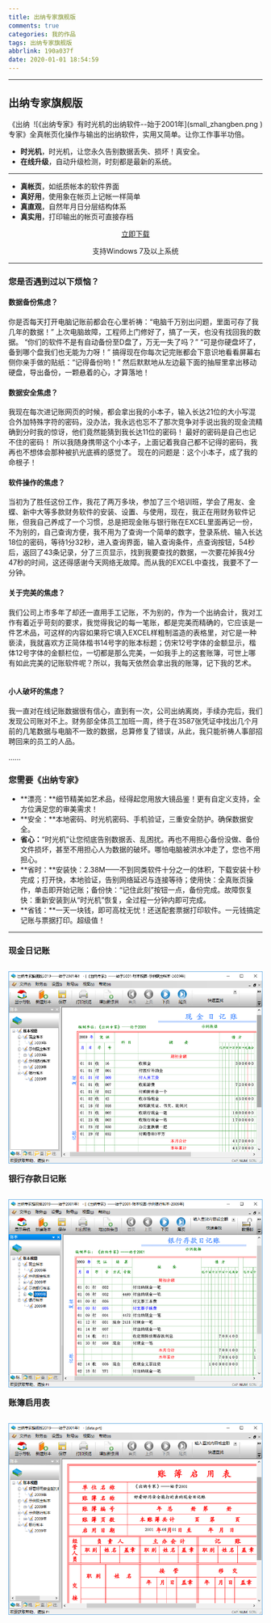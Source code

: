 ```yaml
---
title: 出纳专家旗舰版
comments: true
categories: 我的作品
tags: 出纳专家旗舰版
abbrlink: 190a037f
date: 2020-01-01 18:54:59
---
```

---


## 出纳专家旗舰版

<div style ="float:right">
![《出纳专家》有时光机的出纳软件--始于2001年](small_zhangben.png )
</div>

《出纳专家》全真帐页化操作与输出的出纳软件，实用又简单。让你工作事半功倍。

* **时光机**，时光机，让您永久告别数据丢失、损坏！真安全。
* **在线升级**，自动升级检测，时刻都是最新的系统。
---
* **真帐页**，如纸质帐本的软件界面
* **真好用**，使用象在帐页上记帐一样简单
* **真直观**，自然年月日分层结构体系
* **真实用**，打印输出的帐页可直接存档

<div style ="clear:both" align="center">
        <a href="http://oss.myqzz.net/expert/出纳专家安装.rar" alt="" title="立即下载《出纳专家2019》" id="download">立即下载</a>
        <p>支持Windows 7及以上系统</p>
</div>

---
### 您是否遇到过以下烦恼？

#### 数据备份焦虑？
你是否每天打开电脑记账前都会在心里祈祷：“电脑千万别出问题，里面可存了我几年的数据！”
上次电脑故障，工程师上门修好了，搞了一天，也没有找回我的数据。
“你们的软件不是有自动备份至D盘了，万无一失了吗？”
“可是你硬盘坏了，备到哪个盘我们也无能为力呀！”
搞得现在你每次记完账都会下意识地看看屏幕右侧你亲手做的贴纸：“记得备份哟！”
然后默默地从左边最下面的抽屉里拿出移动硬盘，导出备份，一颗悬着的心，才算落地！
 
#### 数据安全焦虑？

我现在每次进记账网页的时候，都会拿出我的小本子，输入长达21位的大小写混合外加特殊字符的密码，没办法，我永远也忘不了那次竞争对手说出我的现金流精确到分时我的惊讶，他们竟然能猜到我长达11位的密码！
最好的密码是自己也记不住的密码！
所以我随身携带这个小本子，上面记着我自己都不记得的密码，我再也不想体会那种被扒光底裤的感觉了。
现在的问题是：这个小本子，成了我的命根子！
 
#### 软件操作的焦虑？
当初为了胜任这份工作，我花了两万多块，参加了三个培训班，学会了用友、金蝶、新中大等多款财务软件的安装、设置、与使用，现在，我正在用财务软件记账，但我自己养成了一个习惯，总是把现金账与银行账在EXCEL里面再记一份，不为别的，自己查询方便，我不用为了查询一个简单的数字，登录系统、输入长达18位的密码，等待1分32秒，进入查询界面，输入查询条件，点查询按钮，54秒后，返回了43条记录，分了三页显示，找到我要查找的数据，一次要花掉我4分47秒的时间，这还得感谢今天网络无故障。而从我的EXCEL中查找，我要不了一分钟。
 
#### 关于完美的焦虑？
我们公司上市多年了却还一直用手工记账，不为别的，作为一个出纳会计，我对工作有着近乎苛刻的要求，我觉得我记的每一笔账，都是完美而精确的，它应该是一件艺术品，可这样的内容如果将它填入EXCEL样粗制滥造的表格里，对它是一种亵渎，我就喜欢方正简体楷书14号字的账本标题；仿宋12号字体的金额显示，楷体12号字体的金额栏位，一切都是那么完美，一如我手上的这套账簿，可世上哪有如此完美的记账软件呢？所以，我每天依然会拿出我的账簿，记下我的艺术。
 
#### 小人破坏的焦虑？
我一直对在线记账数据很有信心，直到有一次，公司出纳离岗，手续办完后，我们发现公司账对不上。财务部全体员工加班一周，终于在3587张凭证中找出几个月前的几笔数据与电脑不一致的数据，总算修复了错误，从此，我只能祈祷人事部招聘回来的员工的人品。

......

### 您需要《出纳专家》 


* **漂亮：**细节精美如艺术品，经得起您用放大镜品鉴！更有自定义支持，全方位满足您的审美需求！
* **安全：**本地密码、时光机密码、手机验证，三重安全防护。确保数据安全。
* **省心：**“时光机”让您彻底告别数据丢、乱困扰。再也不用担心备份没做、备份文件损坏，甚至不用担心人为数据的破坏。哪怕电脑被洪水冲走了，您也不用担心。
* **省时：**安装快：2.38M——不到同类软件十分之一的体积，下载安装十秒完成；打开快，本地验证，告别网络延迟与连接等待；使用快：全真账页操作，单击即开始记账；备份快：“记住此刻”按钮一点，备份完成。故障恢复快：重新安装到从“时光机”恢复，全过程一分钟内即可完成。
* **省钱：**一天一块钱，即可高枕无忧！还送配套票据打印软件。一元钱搞定记账与票据打印。超级值！


---


### 现金日记账

<div style ="float:right">

![《出纳专家》有时光机的出纳软件--始于2001年](现金日记账.png )


</div>

### 银行存款日记账

<div style ="float:right">

![《出纳专家》有时光机的出纳软件--始于2001年](银行存款日记账.png )


</div>


### 账簿启用表

<div style ="float:right">

![《出纳专家》有时光机的出纳软件--始于2001年](账簿启用表.png )


</div>